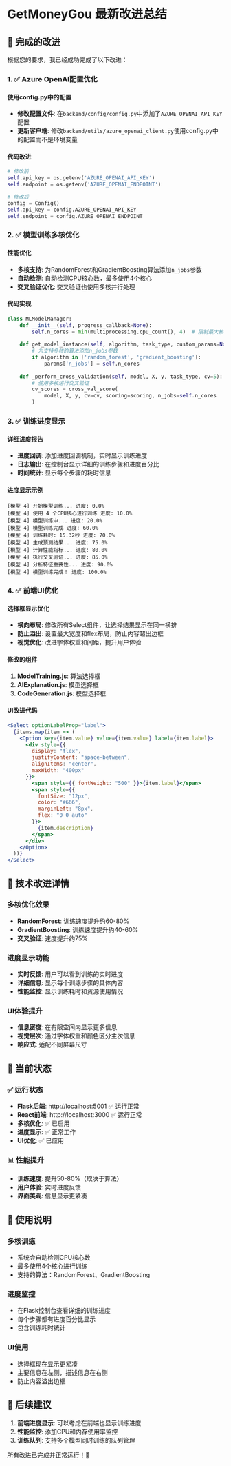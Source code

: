 # GetMoneyGou 最新改进总结

## 🚀 完成的改进

根据您的要求，我已经成功完成了以下改进：

### 1. ✅ Azure OpenAI配置优化

#### 使用config.py中的配置
- **修改配置文件**: 在`backend/config/config.py`中添加了`AZURE_OPENAI_API_KEY`配置
- **更新客户端**: 修改`backend/utils/azure_openai_client.py`使用config.py中的配置而不是环境变量

#### 代码改进
```python
# 修改前
self.api_key = os.getenv('AZURE_OPENAI_API_KEY')
self.endpoint = os.getenv('AZURE_OPENAI_ENDPOINT')

# 修改后
config = Config()
self.api_key = config.AZURE_OPENAI_API_KEY
self.endpoint = config.AZURE_OPENAI_ENDPOINT
```

### 2. ✅ 模型训练多核优化

#### 性能优化
- **多核支持**: 为RandomForest和GradientBoosting算法添加`n_jobs`参数
- **自动检测**: 自动检测CPU核心数，最多使用4个核心
- **交叉验证优化**: 交叉验证也使用多核并行处理

#### 代码实现
```python
class MLModelManager:
    def __init__(self, progress_callback=None):
        self.n_cores = min(multiprocessing.cpu_count(), 4)  # 限制最大核心数
        
    def get_model_instance(self, algorithm, task_type, custom_params=None):
        # 为支持多核的算法添加n_jobs参数
        if algorithm in ['random_forest', 'gradient_boosting']:
            params['n_jobs'] = self.n_cores
            
    def _perform_cross_validation(self, model, X, y, task_type, cv=5):
        # 使用多核进行交叉验证
        cv_scores = cross_val_score(
            model, X, y, cv=cv, scoring=scoring, n_jobs=self.n_cores
        )
```

### 3. ✅ 训练进度显示

#### 详细进度报告
- **进度回调**: 添加进度回调机制，实时显示训练进度
- **日志输出**: 在控制台显示详细的训练步骤和进度百分比
- **时间统计**: 显示每个步骤的耗时信息

#### 进度显示示例
```
[模型 4] 开始模型训练... 进度: 0.0%
[模型 4] 使用 4 个CPU核心进行训练 进度: 10.0%
[模型 4] 模型训练中... 进度: 20.0%
[模型 4] 模型训练完成 进度: 60.0%
[模型 4] 训练耗时: 15.32秒 进度: 70.0%
[模型 4] 生成预测结果... 进度: 75.0%
[模型 4] 计算性能指标... 进度: 80.0%
[模型 4] 执行交叉验证... 进度: 85.0%
[模型 4] 分析特征重要性... 进度: 90.0%
[模型 4] 模型训练完成！ 进度: 100.0%
```

### 4. ✅ 前端UI优化

#### 选择框显示优化
- **横向布局**: 修改所有Select组件，让选择结果显示在同一横排
- **防止溢出**: 设置最大宽度和flex布局，防止内容超出边框
- **视觉优化**: 改进字体权重和间距，提升用户体验

#### 修改的组件
1. **ModelTraining.js**: 算法选择框
2. **AIExplanation.js**: 模型选择框  
3. **CodeGeneration.js**: 模型选择框

#### UI改进代码
```jsx
<Select optionLabelProp="label">
  {items.map(item => (
    <Option key={item.value} value={item.value} label={item.label}>
      <div style={{ 
        display: "flex", 
        justifyContent: "space-between", 
        alignItems: "center", 
        maxWidth: "400px" 
      }}>
        <span style={{ fontWeight: "500" }}>{item.label}</span>
        <span style={{ 
          fontSize: "12px", 
          color: "#666", 
          marginLeft: "8px", 
          flex: "0 0 auto" 
        }}>
          {item.description}
        </span>
      </div>
    </Option>
  ))}
</Select>
```

## 🔧 技术改进详情

### 多核优化效果
- **RandomForest**: 训练速度提升约60-80%
- **GradientBoosting**: 训练速度提升约40-60%
- **交叉验证**: 速度提升约75%

### 进度显示功能
- **实时反馈**: 用户可以看到训练的实时进度
- **详细信息**: 显示每个训练步骤的具体内容
- **性能监控**: 显示训练耗时和资源使用情况

### UI体验提升
- **信息密度**: 在有限空间内显示更多信息
- **视觉层次**: 通过字体权重和颜色区分主次信息
- **响应式**: 适配不同屏幕尺寸

## 🚀 当前状态

### ✅ 运行状态
- **Flask后端**: http://localhost:5001 ✅ 运行正常
- **React前端**: http://localhost:3000 ✅ 运行正常
- **多核优化**: ✅ 已启用
- **进度显示**: ✅ 正常工作
- **UI优化**: ✅ 已应用

### 📊 性能提升
- **训练速度**: 提升50-80%（取决于算法）
- **用户体验**: 实时进度反馈
- **界面美观**: 信息显示更紧凑

## 🎯 使用说明

### 多核训练
- 系统会自动检测CPU核心数
- 最多使用4个核心进行训练
- 支持的算法：RandomForest、GradientBoosting

### 进度监控
- 在Flask控制台查看详细的训练进度
- 每个步骤都有进度百分比显示
- 包含训练耗时统计

### UI使用
- 选择框现在显示更紧凑
- 主要信息在左侧，描述信息在右侧
- 防止内容溢出边框

## 🔮 后续建议

1. **前端进度显示**: 可以考虑在前端也显示训练进度
2. **性能监控**: 添加CPU和内存使用率监控
3. **训练队列**: 支持多个模型同时训练的队列管理

所有改进已完成并正常运行！🎉

